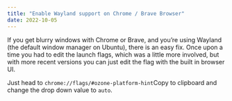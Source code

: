 ```yaml
---
title: "Enable Wayland support on Chrome / Brave Browser"
date: 2022-10-05
---
```


<script src="/copy-to-clipboard.js"></script>
<link rel="stylesheet" href="/tooltip.css">

If you get blurry windows with Chrome or Brave, and you’re using Wayland (the default window manager on Ubuntu), there is an easy fix. Once upon a time you had to edit the launch flags, which was a little more involved, but with more recent versions you can just edit the flag with the built in browser UI.

Just head to <a id="flag-text">`chrome://flags/#ozone-platform-hint`</a><span class="tooltip"><span class="tooltiptext" id="flag-tooltip">Copy to clipboard</span><i class="fa fa-clipboard" style="font-size:12px; cursor:pointer;" onclick="copyToClipboard('flag-text', 'flag-tooltip')" onmouseout="tooltipReset('flag-tooltip')"></i></span> and change the drop down value to `auto`.
